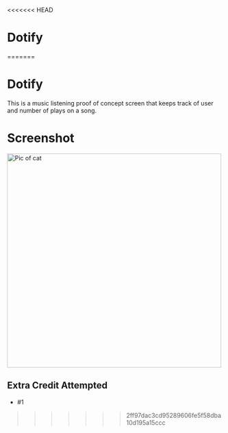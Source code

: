 <<<<<<< HEAD
# Dotify
=======
# Dotify

This is a music listening proof of concept screen that keeps track of user and number of plays on a song.

# Screenshot 
<image alt="Pic of cat" src="./Screen Shot 2021-04-02 at 1.28.03 AM.png" height="500" />


## Extra Credit Attempted
- #1
>>>>>>> 2ff97dac3cd95289606fe5f58dba10d195a15ccc
